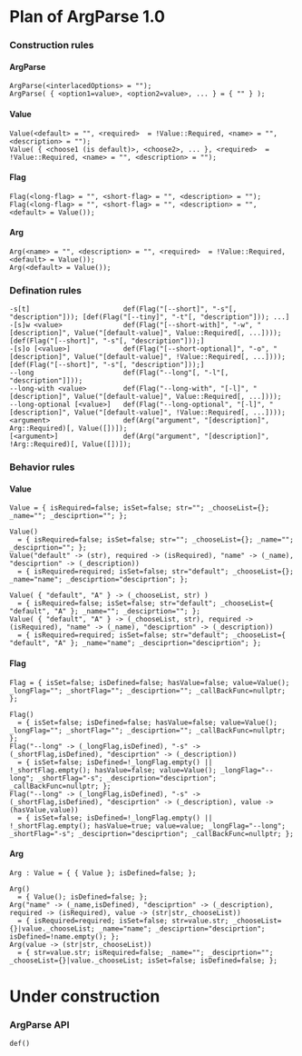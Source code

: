 Plan of ArgParse 1.0
===

### Construction rules

#### ArgParse
    ArgParse(<interlacedOptions> = "");
    ArgParse( { <option1=value>, <option2=value>, ... } = { "" } );

#### Value
    Value(<default> = "", <required>  = !Value::Required, <name> = "", <description> = "");
    Value( { <choose1 (is default)>, <choose2>, ... }, <required>  = !Value::Required, <name> = "", <description> = "");

#### Flag
    Flag(<long-flag> = "", <short-flag> = "", <description> = "");
    Flag(<long-flag> = "", <short-flag> = "", <description> = "", <default> = Value());

#### Arg
    Arg(<name> = "", <description> = "", <required>  = !Value::Required, <default> = Value());
    Arg(<default> = Value());

### Defination rules
    -s[t]                       def(Flag("[--short]", "-s"[, "description"])); [def(Flag("[--tiny]", "-t"[, "description"])); ...]
    -[s]w <value>               def(Flag("[--short-with]", "-w", "[description]", Value("[default-value]", Value::Required[, ...]))); [def(Flag("[--short]", "-s"[, "description"]));]
    -[s]o [<value>]             def(Flag("[--short-optional]", "-o", "[description]", Value("[default-value]", !Value::Required[, ...]))); [def(Flag("[--short]", "-s"[, "description"]));]
    --long                      def(Flag("--long"[, "-l"[, "description"]]));
    --long-with <value>         def(Flag("--long-with", "[-l]", "[description]", Value("[default-value]", Value::Required[, ...])));
    --long-optional [<value>]   def(Flag("--long-optional", "[-l]", "[description]", Value("[default-value]", !Value::Required[, ...])));
    <argument>                  def(Arg("argument", "[description]", Arg::Required)[, Value([])]);
    [<argument>]                def(Arg("argument", "[description]", !Arg::Required)[, Value([])]);

### Behavior rules

#### Value
    Value = { isRequired=false; isSet=false; str=""; _chooseList={}; _name=""; _desciprtion=""; };

    Value()
      = { isRequired=false; isSet=false; str=""; _chooseList={}; _name=""; _desciprtion=""; };
    Value("default" -> (str), required -> (isRequired), "name" -> (_name), "desciprtion" -> (_description))
      = { isRequired=required; isSet=false; str="default"; _chooseList={}; _name="name"; _desciprtion="desciprtion"; };

    Value( { "default", "A" } -> (_chooseList, str) )
      = { isRequired=false; isSet=false; str="default"; _chooseList={ "default", "A" }; _name=""; _desciprtion=""; };
    Value( { "default", "A" } -> (_chooseList, str), required -> (isRequired), "name" -> (_name), "desciprtion" -> (_description))
      = { isRequired=required; isSet=false; str="default"; _chooseList={ "default", "A" }; _name="name"; _desciprtion="desciprtion"; };

#### Flag
    Flag = { isSet=false; isDefined=false; hasValue=false; value=Value(); _longFlag=""; _shortFlag=""; _desciprtion=""; _callBackFunc=nullptr; };

    Flag()
      = { isSet=false; isDefined=false; hasValue=false; value=Value(); _longFlag=""; _shortFlag=""; _desciprtion=""; _callBackFunc=nullptr; };
    Flag("--long" -> (_longFlag,isDefined), "-s" -> (_shortFlag,isDefined), "desciprtion" -> (_description))
      = { isSet=false; isDefined=!_longFlag.empty() || !_shortFlag.empty(); hasValue=false; value=Value(); _longFlag="--long"; _shortFlag="-s"; _desciprtion="desciprtion"; _callBackFunc=nullptr; };
    Flag("--long" -> (_longFlag,isDefined), "-s" -> (_shortFlag,isDefined), "desciprtion" -> (_description), value -> (hasValue,value))
      = { isSet=false; isDefined=!_longFlag.empty() || !_shortFlag.empty(); hasValue=true; value=value; _longFlag="--long"; _shortFlag="-s"; _desciprtion="desciprtion"; _callBackFunc=nullptr; };

#### Arg
    Arg : Value = { { Value }; isDefined=false; };

    Arg()
      = { Value(); isDefined=false; };
    Arg("name" -> (_name,isDefined), "desciprtion" -> (_description), required -> (isRequired), value -> (str|str,_chooseList))
      = { isRequired=required; isSet=false; str=value.str; _chooseList={}|value._chooseList; _name="name"; _desciprtion="desciprtion"; isDefined=!name.empty(); };
    Arg(value -> (str|str,_chooseList))
      = { str=value.str; isRequired=false; _name=""; _desciprtion=""; _chooseList={}|value._chooseList; isSet=false; isDefined=false; };

# Under construction

### ArgParse API

    def()
